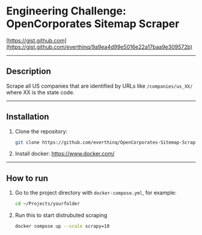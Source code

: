 # Engineering Challenge: OpenCorporates Sitemap Scraper
[https://gist.github.com](https://gist.github.com/everthinq/9a9ea4d99e5016e22a17baa9e309572b)

------------------------------------------------------
## Description
Scrape all US companies that are identified by URLs like `/companies/us_XX/` where XX is the state code.

------------------------------------------------------
## Installation
1. Clone the repository:
    ```sh 
    git clone https://github.com/everthinq/OpenCorporates-Sitemap-Scraper.git
   ```
2. Install docker: https://www.docker.com/
------------------------------------------------------
## How to run
1. Go to the project directory with `docker-compose.yml`, for example:
   ```sh 
   cd ~/Projects/yourfolder
   ```
2. Run this to start distrubuted scraping
   ```sh 
   docker compose up --scale scrapy=10
   ```